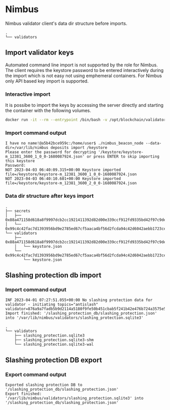 # Nimbus

Nimbus validator client's data dir structure before imports.

```
.
└── validators
```

## Import validator keys

Automated command line import is not supported by the role for Nimbus. The client requires the keystore password to be entered interactively during the import which is not easy not using emphemeral containers. For Nimbus only API based key import is supported.&#x20;

### Interactive import

It is possibe to import the keys by accessing the server directly and starting the container with the following volumes.&#x20;

```sh
docker run -it --rm --entrypoint /bin/bash -v /opt/blockchain/validator/nimbus:/var/lib/nimbus:rw -v /opt/blockchain/validator/keystore:/keystore:ro -u 39284:39284 statusim/nimbus-eth2:amd64-v23.3.2 
```

### Import command output

```
I have no name!@a5b42bce959c:/home/user$ ./nimbus_beacon_node --data-dir=/var/lib/nimbus deposits import /keystore
Please enter the password for decrypting '/keystore/keystore-m_12381_3600_1_0_0-1680087924.json' or press ENTER to skip importing this keystore
Password: 
NOT 2023-04-03 06:40:09.315+00:00 Keystore imported                          file=/keystore/keystore-m_12381_3600_1_0_0-1680087924.json
NOT 2023-04-03 06:40:10.601+00:00 Keystore imported                          file=/keystore/keystore-m_12381_3600_2_0_0-1680087924.json
```

### Data dir structure after keys import

```
.
├── secrets
│   ├── 0x88a471158d618a8f9997dcb2cc1921411392d82d00e339ccf912fd9335bd42f97c9de046280d9d5f681a8e73a7d3baad
│   └── 0x99c4c42fac7d1393956bd9e2785ed67cf5aaca4bf56d2fcda94c42d6042aebb1723ce6bac6f0216ff8c5d4f9f013008b
└── validators
    ├── 0x88a471158d618a8f9997dcb2cc1921411392d82d00e339ccf912fd9335bd42f97c9de046280d9d5f681a8e73a7d3baad
    │   └── keystore.json
    └── 0x99c4c42fac7d1393956bd9e2785ed67cf5aaca4bf56d2fcda94c42d6042aebb1723ce6bac6f0216ff8c5d4f9f013008b
        └── keystore.json
```

## Slashing protection db import

### Import command output

```
INF 2023-04-01 07:27:51.055+00:00 No slashing protection data for validator - initiating topics="antislash" validator=876a9a7fadb5b9d2114a5180f9fe50b451cbab5f241b42e476b724a3575e5a8277767bc5a7c831c63f066a9a725c53d6
Import finished: '/slashing_protection_db/slashing_protection.json' into '/var/lib/nimbus/validators/slashing_protection.sqlite3'
```

```
.
└── validators
    ├── slashing_protection.sqlite3
    ├── slashing_protection.sqlite3-shm
    └── slashing_protection.sqlite3-wal
```

## Slashing protection DB export

### Export command output

```
Exported slashing protection DB to '/slashing_protection_db/slashing_protection.json'
Export finished: '/var/lib/nimbus/validators/slashing_protection.sqlite3' into '/slashing_protection_db/slashing_protection.json'
```
